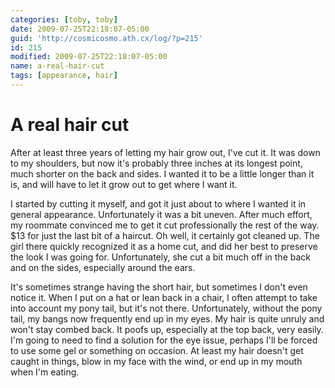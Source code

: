 ```yaml
---
categories: [toby, toby]
date: 2009-07-25T22:18:07-05:00
guid: 'http://cosmicosmo.ath.cx/log/?p=215'
id: 215
modified: 2009-07-25T22:18:07-05:00
name: a-real-hair-cut
tags: [appearance, hair]
---
```


A real hair cut
===============

After at least three years of letting my hair grow out, I've cut it.  It was down to my shoulders, but now it's probably three inches at its longest point, much shorter on the back and sides.  I wanted it to be a little longer than it is, and will have to let it grow out to get where I want it.

I started by cutting it myself, and got it just about to where I wanted it in general appearance.  Unfortunately it was a bit uneven.  After much effort, my roommate convinced me to get it cut professionally the rest of the way.  $13 for just the last bit of a haircut.  Oh well, it certainly got cleaned up.  The girl there quickly recognized it as a home cut, and did her best to preserve the look I was going for.  Unfortunately, she cut a bit much off in the back and on the sides, especially around the ears.

It's sometimes strange having the short hair, but sometimes I don't even notice it.  When I put on a hat or lean back in a chair, I often attempt to take into account my pony tail, but it's not there.  Unfortunately, without the pony tail, my bangs now frequently end up in my eyes.  My hair is quite unruly and won't stay combed back.  It poofs up, especially at the top back, very easily.  I'm going to need to find a solution for the eye issue, perhaps I'll be forced to use some gel or something on occasion.  At least my hair doesn't get caught in things, blow in my face with the wind, or end up in my mouth when I'm eating.
